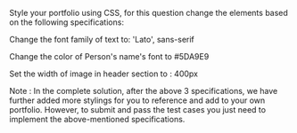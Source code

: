Style your portfolio using CSS, for this question change the elements based on the following specifications:

Change the font family of text to: 'Lato', sans-serif

Change the color of Person's name's font to #5DA9E9

Set the width of image in header section to : 400px

Note : In the complete solution, after the above 3 specifications, we have further added more stylings for you to reference and add to your own portfolio. However, to submit and pass the test cases you just need to implement the above-mentioned specifications.